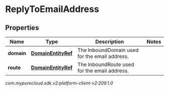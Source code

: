 # ReplyToEmailAddress


## Properties

| Name | Type | Description | Notes |
| ------------ | ------------- | ------------- | ------------- |
| **domain** | [**DomainEntityRef**](DomainEntityRef) | The InboundDomain used for the email address. |  |
| **route** | [**DomainEntityRef**](DomainEntityRef) | The InboundRoute used for the email address. |  |




_com.mypurecloud.sdk.v2:platform-client-v2:209.1.0_
